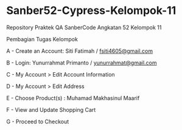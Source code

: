 # Sanber52-Cypress-Kelompok-11
Repository Praktek QA SanberCode Angkatan 52 Kelompok 11

Pembagian Tugas Kelompok

A - Create an Account: Siti Fatimah / fsiti4605@gmail.com

B - Login: Yunurrahmat Primanto / yunurrahmat@gmail.com

C - My Account > Edit Account Information

D - My Account > Edit Address

E - Choose Product(s) : Muhamad Makhasinul Maarif

F - View and Update Shopping Cart

G - Proceed to Checkout
